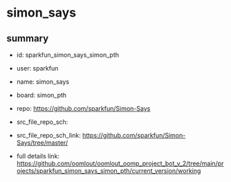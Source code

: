 # simon_says
 
## summary 
* id: sparkfun_simon_says_simon_pth
* user: sparkfun
* name: simon_says
* board: simon_pth
* repo: https://github.com/sparkfun/Simon-Says



* src_file_repo_sch: 
* src_file_repo_sch_link: https://github.com/sparkfun/Simon-Says/tree/master/
* full details link: https://github.com/oomlout/oomlout_oomp_project_bot_v_2/tree/main/projects/sparkfun_simon_says_simon_pth/current_version/working  







